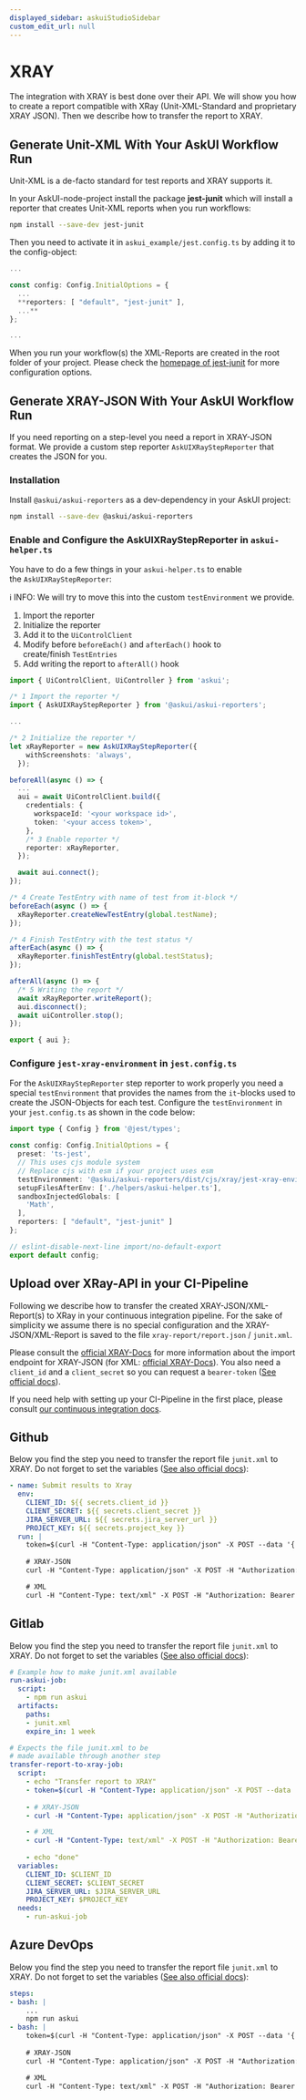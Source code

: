 ```yaml
---
displayed_sidebar: askuiStudioSidebar
custom_edit_url: null
---
```


# XRAY
The integration with XRAY is best done over their API. We will show you how to create a report compatible with XRay (Unit-XML-Standard and proprietary XRAY JSON). Then we describe how to transfer the report to XRAY.

## Generate Unit-XML With Your AskUI Workflow Run

Unit-XML is a de-facto standard for test reports and XRAY supports it.

In your AskUI-node-project install the package **jest-junit** which will install a reporter that creates Unit-XML reports when you run workflows:

```bash
npm install --save-dev jest-junit
```

Then you need to activate it in `askui_example/jest.config.ts` by adding it to the config-object:

```typescript
...

const config: Config.InitialOptions = {
  ...
  **reporters: [ "default", "jest-junit" ],
  ...**
};

...
```

When you run your workflow(s) the XML-Reports are created in the root folder of your project. Please check the [homepage of jest-junit](https://github.com/jest-community/jest-junit#readme) for more configuration options.

## Generate XRAY-JSON With Your AskUI Workflow  Run

If you need reporting on a step-level you need a report in XRAY-JSON format. We provide a custom step reporter `AskUIXRayStepReporter` that creates the JSON for you.

### Installation

Install `@askui/askui-reporters` as a dev-dependency in your AskUI project:

```bash
npm install --save-dev @askui/askui-reporters
```

### Enable and Configure the AskUIXRayStepReporter in `askui-helper.ts`

You have to do a few things in your `askui-helper.ts` to enable the `AskUIXRayStepReporter`:

ℹ️ INFO: We will try to move this into the custom `testEnvironment` we provide.

1. Import the reporter
2. Initialize the reporter
3. Add it to the `UiControlClient`
4. Modify before `beforeEach()` and `afterEach()` hook to create/finish `TestEntries`
5. Add writing the report to `afterAll()` hook

```typescript
import { UiControlClient, UiController } from 'askui';

/* 1 Import the reporter */
import { AskUIXRayStepReporter } from '@askui/askui-reporters';

...

/* 2 Initialize the reporter */
let xRayReporter = new AskUIXRayStepReporter({
    withScreenshots: 'always',
  });

beforeAll(async () => {
  ...
  aui = await UiControlClient.build({
    credentials: {
      workspaceId: '<your workspace id>',
      token: '<your access token>',
    },
    /* 3 Enable reporter */
    reporter: xRayReporter,
  });

  await aui.connect();
});

/* 4 Create TestEntry with name of test from it-block */
beforeEach(async () => {
  xRayReporter.createNewTestEntry(global.testName);
});

/* 4 Finish TestEntry with the test status */
afterEach(async () => {
  xRayReporter.finishTestEntry(global.testStatus);
});

afterAll(async () => {
  /* 5 Writing the report */
  await xRayReporter.writeReport();
  aui.disconnect();
  await uiController.stop();
});

export { aui };
```

### Configure `jest-xray-environment` in `jest.config.ts`

For the `AskUIXRayStepReporter` step reporter to work properly you need a special `testEnvironment` that provides the names from the `it`-blocks used to create the JSON-Objects for each test. Configure the `testEnvironment` in your `jest.config.ts` as shown in the code below:

```typescript
import type { Config } from '@jest/types';

const config: Config.InitialOptions = {
  preset: 'ts-jest',
  // This uses cjs module system
  // Replace cjs with esm if your project uses esm
  testEnvironment: '@askui/askui-reporters/dist/cjs/xray/jest-xray-environment.js',
  setupFilesAfterEnv: ['./helpers/askui-helper.ts'],
  sandboxInjectedGlobals: [
    'Math',
  ],
  reporters: [ "default", "jest-junit" ]
};

// eslint-disable-next-line import/no-default-export
export default config;
```

## Upload over XRay-API in your CI-Pipeline

Following we describe how to transfer the created XRAY-JSON/XML-Report(s) to XRay in your continuous integration pipeline. For the sake of simplicity we assume there is no special configuration and the XRAY-JSON/XML-Report is saved to the file `xray-report/report.json` / `junit.xml`.

Please consult the [official XRAY-Docs](https://docs.getxray.app/display/XRAYCLOUD/Import+Execution+Results+-+REST+v2#ImportExecutionResultsRESTv2-XrayJSONresults) for more information about the import endpoint for XRAY-JSON (for XML: [official XRAY-Docs](https://docs.getxray.app/display/XRAYCLOUD/Import+Execution+Results+-+REST+v2#ImportExecutionResultsRESTv2-JUnitXMLresults)). You also need a `client_id` and a `client_secret` so you can request a `bearer-token` ([See official docs](https://docs.getxray.app/display/XRAYCLOUD/Authentication+-+REST+v2)).

If you need help with setting up your CI-Pipeline in the first place, please consult [our continuous integration docs](../../general/05-Integrations/continuous-integration.md).

## Github

Below you find the step you need to transfer the report file `junit.xml` to XRAY. Do not forget to set the variables ([See also official docs](https://docs.getxray.app/display/XRAY740/Integration+with+GitHub)):

```yaml
- name: Submit results to Xray
  env:
    CLIENT_ID: ${{ secrets.client_id }}
    CLIENT_SECRET: ${{ secrets.client_secret }}
    JIRA_SERVER_URL: ${{ secrets.jira_server_url }}
    PROJECT_KEY: ${{ secrets.project_key }}
  run: |
    token=$(curl -H "Content-Type: application/json" -X POST --data '{ "client_id": "$CLIENT_ID","client_secret": "$CLIENT_SECRET" }' $JIRA_SERVER_URL/api/v2/authenticate)
    
    # XRAY-JSON
    curl -H "Content-Type: application/json" -X POST -H "Authorization: Bearer $token"  --data @"xray-report/report.json" "${JIRA_SERVER_URL}/api/v2/import/execution"

    # XML
    curl -H "Content-Type: text/xml" -X POST -H "Authorization: Bearer $token"  --data @"junit.xml" "$JIRA_SERVER_URL/api/v2/import/execution/junit?projectKey=$PROJECT_KEY"
```

## Gitlab

Below you find the step you need to transfer the report file `junit.xml` to XRAY. Do not forget to set the variables ([See also official docs](https://docs.getxray.app/display/XRAY740/Integration+with+GitLab)):

```yaml
# Example how to make junit.xml available
run-askui-job:
  script:
    - npm run askui
  artifacts:
    paths:
    - junit.xml
    expire_in: 1 week

# Expects the file junit.xml to be
# made available through another step
transfer-report-to-xray-job:
  script:
    - echo "Transfer report to XRAY"
    - token=$(curl -H "Content-Type: application/json" -X POST --data '{ "client_id": "${CLIENT_ID}","client_secret": "${CLIENT_SECRET}" }' $JIRA_SERVER_URL/api/v2/authenticate)
    
    - # XRAY-JSON
    - curl -H "Content-Type: application/json" -X POST -H "Authorization: Bearer $token"  --data @"xray-report/report.json" "${JIRA_SERVER_URL}/api/v2/import/execution"

    - # XML
    - curl -H "Content-Type: text/xml" -X POST -H "Authorization: Bearer $token"  --data @"junit.xml" "${JIRA_SERVER_URL}/api/v2/import/execution/junit?projectKey=${PROJECT_KEY}"
    
    - echo "done"
  variables:
    CLIENT_ID: $CLIENT_ID
    CLIENT_SECRET: $CLIENT_SECRET
    JIRA_SERVER_URL: $JIRA_SERVER_URL
    PROJECT_KEY: $PROJECT_KEY
  needs:
    - run-askui-job
```

## Azure DevOps

Below you find the step you need to transfer the report file `junit.xml` to XRAY. Do not forget to set the variables ([See also official docs](https://docs.getxray.app/display/XRAY740/Integration+with+Azure+DevOps)):

```yaml
steps:
- bash: |
    ...
    npm run askui
- bash: |
    token=$(curl -H "Content-Type: application/json" -X POST --data '{ "client_id": "${CLIENT_ID}","client_secret": "${CLIENT_SECRET}" }' $JIRA_SERVER_URL/api/v2/authenticate)
    
    # XRAY-JSON
    curl -H "Content-Type: application/json" -X POST -H "Authorization: Bearer $token"  --data @"xray-report/report.json" "${JIRA_SERVER_URL}/api/v2/import/execution"

    # XML
    curl -H "Content-Type: text/xml" -X POST -H "Authorization: Bearer $token"  --data @"junit.xml" "${JIRA_SERVER_URL}/api/v2/import/execution/junit?projectKey=${PROJECT_KEY}"
```
